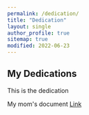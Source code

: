 ```yaml
---
permalink: /dedication/
title: "Dedication"
layout: single
author_profile: true
sitemap: true
modified: 2022-06-23
---
```


## My Dedications
This is the dedication

My mom's document [Link](www.princesslyons.com/assets/documents/PrincettaLyons2022.pdf)
